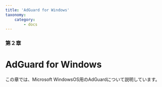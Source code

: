 ```yaml
---
title: 'AdGuard for Windows'
taxonomy:
    category:
        - docs
---
```


### 第２章

# AdGuard for Windows

この章では、Microsoft WindowsOS用のAdGuardについて説明しています。
